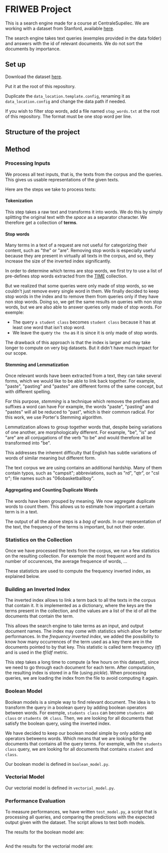 # FRIWEB Project

This is a search engine made for a course at CentraleSupélec.
We are working with a dataset from Stanford, available [here](http://web.stanford.edu/class/cs276/pa/pa1-data.zip).

The search engine takes text queries (exemples provided in the data folder) and answers with the id of relevant documents. We do not sort the documents by importance.

## Set up

Download the dataset [here](http://web.stanford.edu/class/cs276/pa/pa1-data.zip).

Put it at the root of this repository.

Duplicate the `data_location.template.config`, renaming it as `data_location.config` and change the data path if needed.

If you wish to filter stop words, add a file named `stop_words.txt`
at the root of this repository. The format must be one stop word per line.

## Structure of the project

## Method

### Processing Inputs

We process all text inputs, that is, the texts from the corpus and
the queries. This gives us usable representations of the given texts.

Here are the steps we take to process texts:

#### Tokenization

This step takes a raw text and transforms it into words. We do this by simply
splitting the original text with the _space_ as a separator character. We therefore get
a collection of **terms**.

#### Stop words

Many terms in a text of a request are not useful for categorizing their
content, such as "the" or "are". Removing stop words is especially useful
because they are present in virtually all texts in the corpus, and so,
they increase the size of the inverted index significantly.

In order to determine which terms are stop words, we first try to use a list of pre-defines stop words extracted from the [TIME](http://ir.dcs.gla.ac.uk/resources/test_collections/time/) collection.

But we realized that some queries were only made of stop words, so we couldn't just remove every single word in them. We finally decided to keep stop words in the index and to remove them from queries only if they have non stop words. Doing so, we get the same results on queries with non stop words, but we are also able to answer queries only made of stop words.
For exemple:

- The query `a student class` becomes `student class` because it has at least one word that isn't stop word.
- We leave the query `the the` as it is since it is only made of stop words.

The drawback of this approach is that the index is larger and may take longer to compute on very big datasets. But it didn't have much impact for our scope.

#### Stemming and Lemmatization

Once relevant words have been extracted from a text, they can take several forms, which
we would like to be able to link back together. For example, "paste", "pasting" and "pastes" are
different forms of the same concept, but with different spelling.

For this purpose, _stemming_ is a technique which removes the prefixes and suffixes a word can have
For example, the words "paste", "pasting" and "pastes" will all be reduced to "past", which
is their common radical. For this work, we use Porter's Stemming algorithm.

Lemmatization allows to group together words that, despite being variations of one another,
are morphologically different. For example, "be", "is" and "are" are all conjugations of the verb "to be"
and would therefore all be transformed into "be".

This addresses the inherent difficulty that English has subtle variations of words of similar
meaning but different form.

The text corpus we are using contains an additional hardship. Many of them contain
typos, such as "campsit"; abbreviations, such as "rd", "qtr", or "csl tr"; file
names such as "06obasketballboy".

#### Aggregating and Counting Duplicate Words

The words have been grouped by meaning. We now aggregate duplicate words to count them.
This allows us to estimate how important a certain term is in a text.

The output of all the above steps is a _bag of words_. In our representation of the text, the frequency of the terms is important, but not their order.

### Statistics on the Collection

Once we have processed the texts from the corpus, we run a few statistics on the resulting collection. For exemple the most frequent word and its number of occurences, the average frequence of words, ...

These statisticts are used to compute the frequency inverted index, as explained below.

### Building an Inverted Index

The inverted index allows to link a term back to all the texts in the corpus that contain
it. It is implemented as a dictionary, where the keys are the terms present in the collection,
and the values are a list of the id of all the documents that contain the term.

This allows the search engine to take terms as an input, and output document names.
The index may come with statistics which allow for better performances.
In the _frequency inverted index_, we added the possibility to know how many occurrences of the term
used as a key there are in the documents pointed to by that key. This statistic is called term frequency (_tf_)
and is used in the _tf/idf_ metric.

This step takes a long time to compute (a few hours on this dataset), since we need to go through
each document for each term. After computation, the resulting index is stored in a file (using _pickle_).
When processing queries, we are loading the index from the file to avoid computing it again.

### Boolean Model

Boolean models is a simple way to find relevant document. The idea is to transform the query in a boolean query by adding boolean operators between words. For exemple, `students class` can become `students AND class` or `students OR class`. Then, we are looking for all documents that satisfy the boolean query, using the inverted index.

We have decided to keep our boolean model simple by only adding `AND` operators betweens words. Which means that we are looking for the documents that contains all the query terms.
For exemple, with the `students class` query, we are looking for all documents that contains `student` and `class`.

Our boolean model is defined in `boolean_model.py`.

### Vectorial Model

Our vectorial model is defined in `vectorial_model.py`.

### Performance Evaluation

To measure performances, we have written `test_model.py`, a script that is processing all queries, and comparing the predictions with the expected output given with the dataset.
The script allows to test both models.

The results for the boolean model are:

```

```

And the results for the vectorial model are:

```

```
